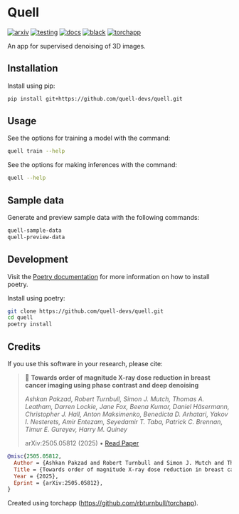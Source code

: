 # Quell

[![arxiv](https://img.shields.io/badge/arXiv-2505.05812-b31b1b.svg)](https://arxiv.org/abs/2505.05812)
[![testing](https://github.com/quell-devs/quell/actions/workflows/testing.yml/badge.svg)](https://github.com/quell-devs/quell/actions)
[![docs](https://github.com/quell-devs/quell/actions/workflows/docs.yml/badge.svg)](https://quell-devs.github.io/quell)
[![black](https://img.shields.io/badge/code%20style-black-000000.svg)](https://github.com/psf/black)
[![torchapp](https://img.shields.io/badge/MLOpps-torchapp-B1230A.svg)](https://rbturnbull.github.io/torchapp/)

An app for supervised denoising of 3D images.

## Installation

Install using pip:

``` bash
pip install git+https://github.com/quell-devs/quell.git
```


## Usage

See the options for training a model with the command:

``` bash
quell train --help
```

See the options for making inferences with the command:

``` bash
quell --help
```


## Sample data

Generate and preview sample data with the following commands:

``` bash
quell-sample-data 
quell-preview-data
```

## Development

Visit the [Poetry documentation](https://python-poetry.org/docs/) for more information on how to install poetry.

Install using poetry:

``` bash
git clone https://github.com/quell-devs/quell.git
cd quell
poetry install
```


## Credits

If you use this software in your research, please cite:

> 📄 **Towards order of magnitude X-ray dose reduction in breast cancer imaging using phase contrast and deep denoising**
>
> *Ashkan Pakzad, Robert Turnbull, Simon J. Mutch, Thomas A. Leatham, Darren Lockie, Jane Fox, Beena Kumar, Daniel Häsermann, Christopher J. Hall, Anton Maksimenko, Benedicta D. Arhatari, Yakov I. Nesterets, Amir Entezam, Seyedamir T. Taba, Patrick C. Brennan, Timur E. Gureyev, Harry M. Quiney*
>
> arXiv:2505.05812 (2025) • [Read Paper](https://arxiv.org/abs/2505.05812)


``` bibtex
@misc{2505.05812,
  Author = {Ashkan Pakzad and Robert Turnbull and Simon J. Mutch and Thomas A. Leatham and Darren Lockie and Jane Fox and Beena Kumar and Daniel Häsermann and Christopher J. Hall and Anton Maksimenko and Benedicta D. Arhatari and Yakov I. Nesterets and Amir Entezam and Seyedamir T. Taba and Patrick C. Brennan and Timur E. Gureyev and Harry M. Quiney},
  Title = {Towards order of magnitude X-ray dose reduction in breast cancer imaging using phase contrast and deep denoising},
  Year = {2025},
  Eprint = {arXiv:2505.05812},
}
```

Created using torchapp (https://github.com/rbturnbull/torchapp).

